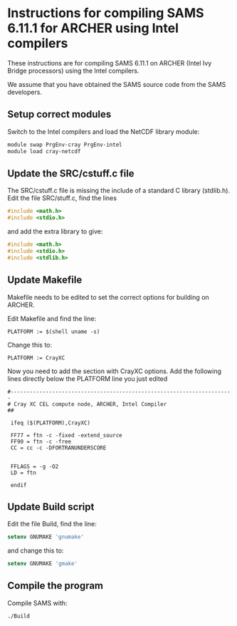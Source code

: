 Instructions for compiling SAMS 6.11.1 for ARCHER using Intel compilers
=======================================================================

These instructions are for compiling SAMS 6.11.1 on ARCHER (Intel Ivy Bridge processors) using the Intel compilers.

We assume that you have obtained the SAMS source code from the SAMS developers.

Setup correct modules
---------------------

Switch to the Intel compilers and load the NetCDF library module:

```bash
module swap PrgEnv-cray PrgEnv-intel
module load cray-netcdf
```

Update the SRC/cstuff.c file
----------------------------

The SRC/cstuff.c file is missing the include of a standard C library (stdlib.h).
Edit the file SRC/stuff.c, find the lines

```c
#include <math.h>
#include <stdio.h>
```

and add the extra library to give:

```c
#include <math.h>
#include <stdio.h>
#include <stdlib.h>
```

Update Makefile
---------------

Makefile needs to be edited to set the correct options for building on ARCHER.

Edit Makefile and find the line:

```make
PLATFORM := $(shell uname -s)
```

Change this to:

```make
PLATFORM := CrayXC
```

Now you need to add the section with CrayXC options. Add the following lines 
directly below the PLATFORM line you just edited

```make
#----------------------------------------------------------------------
# Cray XC CEL compute node, ARCHER, Intel Compiler
##

 ifeq ($(PLATFORM),CrayXC)

 FF77 = ftn -c -fixed -extend_source
 FF90 = ftn -c -free
 CC = cc -c -DFORTRANUNDERSCORE


 FFLAGS = -g -O2
 LD = ftn

 endif
```

Update Build script
-------------------

Edit the file Build, find the line:

```csh
setenv GNUMAKE 'gnumake'
```

and change this to:

```csh
setenv GNUMAKE 'gmake'
```

Compile the program
-------------------

Compile SAMS with:

```bash
./Build
```
